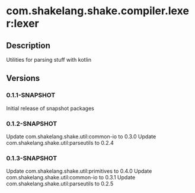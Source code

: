 # com.shakelang.shake.compiler.lexer:lexer
## Description
Utilities for parsing stuff with kotlin
## Versions
### 0.1.1-SNAPSHOT
Initial release of snapshot packages
### 0.1.2-SNAPSHOT
Update com.shakelang.shake.util:common-io to 0.3.0
Update com.shakelang.shake.util:parseutils to 0.2.4
### 0.1.3-SNAPSHOT
Update com.shakelang.shake.util:primitives to 0.4.0
Update com.shakelang.shake.util:common-io to 0.3.1
Update com.shakelang.shake.util:parseutils to 0.2.5